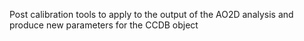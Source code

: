 Post calibration tools to apply to the output of the AO2D analysis and produce new parameters for the CCDB object
